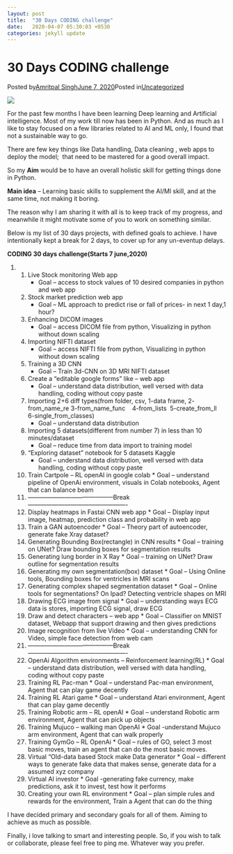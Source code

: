 ```yaml
---
layout: post
title:  "30 Days CODING challenge"
date:   2020-04-07 05:30:03 +0530
categories: jekyll update
---
```

30 Days CODING challenge
========================

Posted by[Amritpal Singh](https://amritpal001.wordpress.com/author/ap4singh/)[June 7, 2020](https://amritpal001.wordpress.com/2020/06/07/30-days-coding-challenge/)Posted in[Uncategorized](https://amritpal001.wordpress.com/category/uncategorized/)

![](https://amritpal001.files.wordpress.com/2020/06/whatsapp-image-2020-06-07-at-12.29.16-am-e1591470197165.jpeg?w=1568)

For the past few months I have been learning Deep learning and Artificial intelligence. Most of my work till now has been in Python. And as much as I like to stay focused on a few libraries related to AI and ML only, I found that not a sustainable way to go.

There are few key things like Data handling, Data cleaning , web apps to deploy the model;  that need to be mastered for a good overall impact.

So my **Aim** would be to have an overall holistic skill for getting things done in Python.

**Main idea** – Learning basic skills to supplement the AI/Ml skill, and at the same time, not making it boring.

The reason why I am sharing it with all is to keep track of my progress, and meanwhile it might motivate some of you to work on something similar.

Below is my list of 30 days projects, with defined goals to achieve. I have intentionally kept a break for 2 days, to cover up for any un-eventup delays.

**CODING 30 days challenge(Starts 7 june,2020)**

1.  1.  Live Stock monitoring Web app
        *   Goal – access to stock values of 10 desired companies in python and web app
    2.  Stock market prediction web app
        *   Goal – ML approach to predict rise or fall of prices- in next 1 day,1 hour?
    3.  Enhancing DICOM images
        *   Goal – access DICOM file from python, Visualizing in python without down scaling
    4.  Importing NIFTI dataset
        *   Goal – access NIFTI file from python, Visualizing in python without down scaling
    5.  Training a 3D CNN
        *   Goal – Train 3d-CNN on 3D MRI NIFTI dataset
    6.  Create a “editable google forms” like – web app
        *   Goal – understand data distribution, well versed with data handling, coding without copy paste
    7.  Importing 2+6 diff types(from folder, csv, 1-data frame, 2-  from\_name\_re 3-from\_name\_func    4-from\_lists  5-create\_from\_ll    6-single\_from\_classes)
        *   Goal – understand data distribution
    8.  Importing 5 datasets(different from number 7) in less than 10 minutes/dataset
        *   Goal – reduce time from data import to training model
    9.  “Exploring dataset” notebook for 5 datasets Kaggle
        *   Goal – understand data distribution, well versed with data handling, coding without copy paste
    10.  Train Cartpole – RL openAI in google colab
        *   Goal – understand pipeline of OpenAi environment, visuals in Colab notebooks, Agent that can balance beam
    11.  ——————————————Break————————————————-
    12.  Display heatmaps in Fastai CNN web app
        *   Goal – Display input image, heatmap, prediction class and probability in web app
    13.  Train a GAN autoencoder
        *   Goal – Theory part of autoencoder, generate fake Xray dataset?
    14.  Generating Bounding Box(rectangle) in CNN results
        *   Goal – training on UNet? Draw bounding boxes for segmentation results
    15.  Generating lung border in X Ray
        *   Goal – training on UNet? Draw outline for segmentation results
    16.  Generating my own segmentation(box) dataset
        *   Goal – Using Online tools, Bounding boxes for ventricles in MRI scans
    17.  Generating complex shaped segmentation dataset
        *   Goal – Online tools for segmentations? On Ipad? Detecting ventricle shapes on MRI
    18.  Drawing ECG image from signal
        *   Goal – understanding ways ECG data is stores, importing ECG signal, draw ECG
    19.  Draw and detect characters – web app
        *   Goal – Classifier on MNIST dataset, Webapp that support drawing and then gives predictions
    20.  Image recognition from live Video
        *   Goal – understanding CNN for Video, simple face detection from web cam
    21.  ——————————————Break————————————————-
    22.  OpenAi Algorithm environments – Reinforcement learning(RL)
        *   Goal – understand data distribution, well versed with data handling, coding without copy paste
    23.  Training RL Pac-man
        *   Goal – understand Pac-man environment, Agent that can play game decently
    24.  Training RL Atari game
        *   Goal – understand Atari environment, Agent that can play game decently
    25.  Training Robotic arm – RL openAI
        *   Goal – understand Robotic arm environment, Agent that can pick up objects
    26.  Training Mujuco – walking man OpenAI
        *   Goal -understand Mujuco arm environment, Agent that can walk properly
    27.  Training GymGo – RL OpenAi
        *   Goal – rules of GO, select 3 most basic moves, train an agent that can do the most basic moves.
    28.  Virtual “Old-data based Stock make Data generator
        *   Goal – different ways to generate fake data that makes sense, generate data for a assumed xyz company
    29.  Virtual AI investor
        *   Goal -generating fake currency, make predictions, ask it to invest, test how it performs
    30.  Creating your own RL environment
        *   Goal – plan simple rules and rewards for the environment, Train a Agent that can do the thing

I have decided primary and secondary goals for all of them. Aiming to achieve as much as possible.

Finally, i love talking to smart and interesting people. So, if you wish to talk or collaborate, please feel free to ping me. Whatever way you prefer.



[jekyll-docs]: https://jekyllrb.com/docs/home
[jekyll-gh]:   https://github.com/jekyll/jekyll
[jekyll-talk]: https://talk.jekyllrb.com/
